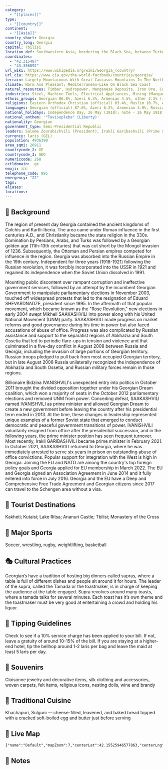 ```yaml
---
category:
  - "[[places]]"
type:
  - "[[country]]"
continent:
  - "[[Asia]]"
country_short: Georgia
country_long: Georgia
capital: Tbilisi
location_def: Southwestern Asia, bordering the Black Sea, between Turkey and Russia, with a sliver of land north of the Caucasus extending into Europe; note - Georgia views itself as part of Europe; geopolitically, it can be classified as falling within Europe, the Middle East, or both
coordinates:
  - "42.315407"
  - "43.356892"
url_wiki: https://www.wikipedia.org/wiki/Georgia_(country)
url_cia: https://www.cia.gov/the-world-factbook/countries/georgia/
terrain: Largely Mountainous With Great Caucasus Mountains In The North And Lesser Caucasus Mountains In The South; Kolkhet'Is Dablobi (Kolkhida Lowland) Opens To The Black Sea In The West; Mtkvari River Basin In The East; Fertile Soils In River Valley Flood Plains And Foothills Of Kolkhida Lowland
climate: Warm And Pleasant; Mediterranean-Like On Black Sea Coast
natural_resources: Timber, Hydropower, Manganese Deposits, Iron Ore, Copper, Minor Coal And Oil Deposits; Coastal Climate And Soils Allow For Important Tea And Citrus Growth
industries: Steel, Machine Tools, Electrical Appliances, Mining (Manganese, Copper, Gold), Chemicals, Wood Products, Wine
ethnic_groups: Georgian 86.8%, Azeri 6.3%, Armenian 4.5%, other 2.3% (includes Russian, Ossetian, Yazidi, Ukrainian, Kist, Greek) (2014 est.)
religions: Eastern Orthodox Christian (official) 83.4%, Muslim 10.7%, Armenian Apostolic  Christian 2.9%, other 1.2% (includes Roman Catholic Christian, Jehovah's Witness, Yazidi, Protestant Christian, Jewish), none 0.5%, unspecified/no answer 1.2% (2014 est.)
languages: Georgian (official) 87.6%, Azeri 6.2%, Armenian 3.9%, Russian 1.2%, other 1%
national_holidays: Independence Day, 26 May (1918); note - 26 May 1918 was the date of independence from Soviet Russia, 9 April 1991 was the date of independence from the Soviet Union
national_anthem: '"Tavisupleba" (Liberty)'
nationality: Georgian
government_type: Semi-Presidential Republic
leaders: Salome Zourabichvili (President), Irakli Garibashvili (Prime minister)
currency: laris (GEL)
population: 4936390
area_sqmi: 26911
countrycode_2: GE
countrycode_3: GEO
numericcode: 268
cctldomain: .ge
emoji: 🇬🇪
telephone_code: 995
emergency: "22"
tags: 
aliases: 
locations:
---
```

## 🌱 Background
The region of present day Georgia contained the ancient kingdoms of Colchis and Kartli-Iberia. The area came under Roman influence in the first centuries A.D., and Christianity became the state religion in the 330s. Domination by Persians, Arabs, and Turks was followed by a Georgian golden age (11th-13th centuries) that was cut short by the Mongol invasion of 1236. Subsequently, the Ottoman and Persian empires competed for influence in the region. Georgia was absorbed into the Russian Empire in the 19th century. Independent for three years (1918-1921) following the Russian revolution, it was forcibly incorporated into the USSR in 1921 and regained its independence when the Soviet Union dissolved in 1991.

Mounting public discontent over rampant corruption and ineffective government services, followed by an attempt by the incumbent Georgian Government to manipulate parliamentary elections in November 2003, touched off widespread protests that led to the resignation of Eduard SHEVARDNADZE, president since 1995. In the aftermath of that popular movement, which became known as the "Rose Revolution," new elections in early 2004 swept Mikheil SAAKASHVILI into power along with his United National Movement (UNM) party. SAAKASHVILI made progress on market reforms and good governance during his time in power but also faced accusations of abuse of office. Progress was also complicated by Russian assistance and support to the separatist regions of Abkhazia and South Ossetia that led to periodic flare-ups in tension and violence and that culminated in a five-day conflict in August 2008 between Russia and Georgia, including the invasion of large portions of Georgian territory. Russian troops pledged to pull back from most occupied Georgian territory, but in late August 2008 Russia unilaterally recognized the independence of Abkhazia and South Ossetia, and Russian military forces remain in those regions.

Billionaire Bidzina IVANISHVILI's unexpected entry into politics in October 2011 brought the divided opposition together under his Georgian Dream coalition, which won a majority of seats in the October 2012 parliamentary elections and removed UNM from power. Conceding defeat, SAAKASHVILI named IVANISHVILI as prime minister and allowed Georgian Dream to create a new government before leaving the country after his presidential term ended in 2013. At the time, these changes in leadership represented unique examples of a former Soviet state that emerged to conduct democratic and peaceful government transitions of power. IVANISHVILI voluntarily resigned from office after the presidential succession, and in the following years, the prime minister position has seen frequent turnover. Most recently, Irakli GARIBASHVILI became prime minister in February 2021. In October 2021, SAAKASHVILI returned to Georgia, where he was immediately arrested to serve six years in prison on outstanding abuse of office convictions. Popular support for integration with the West is high in Georgia. Joining the EU and NATO are among the country's top foreign policy goals and Georgia applied for EU membership in March 2022. The EU and Georgia signed an Association Agreement in June 2014 and it fully entered into force in July 2016. Georgia and the EU have a Deep and Comprehensive Free Trade Agreement and Georgian citizens since 2017 can travel to the Schengen area without a visa.

## 📌 Tourist Destinations
Kakheti; Kutaisi; Lake Ritsa; Ananuri Castle; Tbilisi; Monastery of the Cross

## 🥇 Major Sports
Soccer, wrestling, rugby, weightlifting, basketball

## 🎭 Cultural Practices
Georgian’s have a tradition of hosting big dinners called supras, where a table is full of different dishes and people sit around it for hours. The leader of the supra, called the Tamada or the toastmaker, is in charge of keeping the audience at the table engaged. Supra revolves around many toasts, where a tamada talks for several minutes. Each toast has it’s own theme and the toastmaker must be very good at entertaining a crowd and holding his liquor.

## 🫰 Tipping Guidelines
Check to see if a 10% service charge has been applied to your bill. If not, leave a gratuity of around 10-15% of the bill. If you are staying at a higher-end hotel, tip the bellhop around 1-2 laris per bag and leave the maid at least 5 laris per day.

## 🎁 Souvenirs
Cloisonne jewelry and decorative items, silk clothing and accessories, woven carpets, felt items, religious icons, nesting dolls, wine and brandy

## 🍲 Traditional Cuisine
Khachapuri, Sulguni — cheese-filled, leavened, and baked bread topped with a cracked soft-boiled egg and butter just before serving

## 📡 Live Map
```mapview
{"name":"Default","mapZoom":7,"centerLat":42.15525946577863,"centerLng":43.92883510423997,"query":"","chosenMapSource":0}
```

## 📒 Notes

